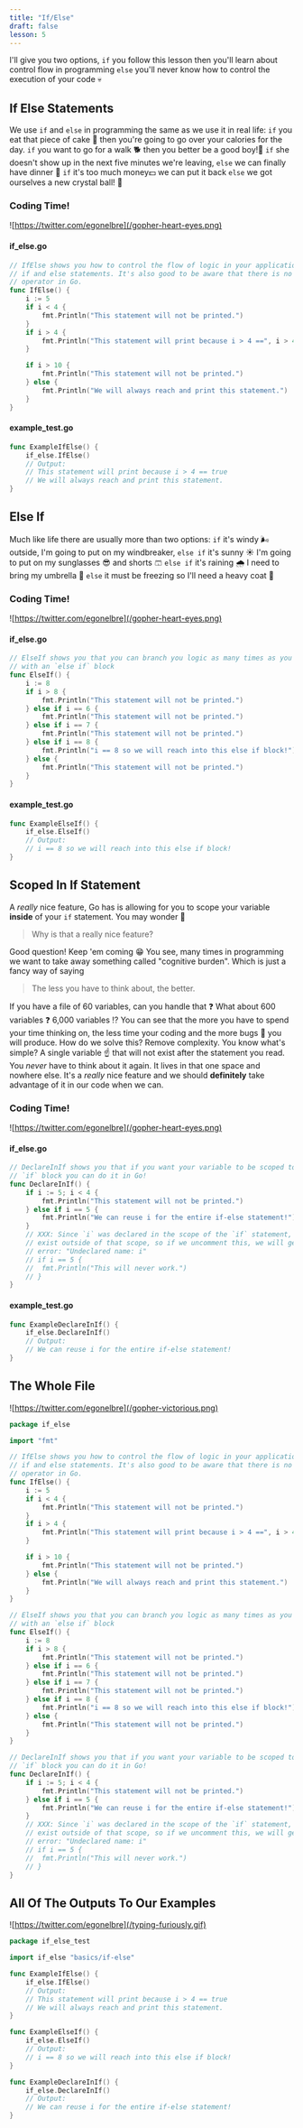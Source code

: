 ```yaml
---
title: "If/Else"
draft: false
lesson: 5
---
```


I'll give you two options, `if` you follow this lesson then you'll learn about
control flow in programming `else` you'll never know how to control the
execution of your code 💀

## If Else Statements

We use `if` and `else` in programming the same as we use it in real life: `if`
you eat that piece of cake 🍰 then you're going to go over your calories for
the day. `if` you want to go for a walk 🐕 then you better be a good boy!🐶
`if` she doesn't show up in the next five minutes we're leaving, `else` we can
finally have dinner 🦞 `if` it's too much money💵 we can put it back `else` we
got ourselves a new crystal ball! 🔮

### Coding Time!

![https://twitter.com/egonelbre](/gopher-heart-eyes.png)

#### if_else.go

```go
// IfElse shows you how to control the flow of logic in your application using
// if and else statements. It's also good to be aware that there is no ternary
// operator in Go.
func IfElse() {
	i := 5
	if i < 4 {
		fmt.Println("This statement will not be printed.")
	}
	if i > 4 {
		fmt.Println("This statement will print because i > 4 ==", i > 4)
	}

	if i > 10 {
		fmt.Println("This statement will not be printed.")
	} else {
		fmt.Println("We will always reach and print this statement.")
	}
}
```

#### example_test.go

```go
func ExampleIfElse() {
	if_else.IfElse()
	// Output:
	// This statement will print because i > 4 == true
	// We will always reach and print this statement.
}
```

## Else If

Much like life there are usually more than two options: `if` it's windy 🌬️
outside, I'm going to put on my windbreaker, `else if` it's sunny ☀️ I'm going
to put on my sunglasses 😎 and shorts 🩳 `else if` it's raining 🌧️ I need to
bring my umbrella 🌂 `else` it must be freezing so I'll need a heavy coat 🧥

### Coding Time!

![https://twitter.com/egonelbre](/gopher-heart-eyes.png)

#### if_else.go

```go
// ElseIf shows you that you can branch you logic as many times as you want
// with an `else if` block
func ElseIf() {
	i := 8
	if i > 8 {
		fmt.Println("This statement will not be printed.")
	} else if i == 6 {
		fmt.Println("This statement will not be printed.")
	} else if i == 7 {
		fmt.Println("This statement will not be printed.")
	} else if i == 8 {
		fmt.Println("i == 8 so we will reach into this else if block!")
	} else {
		fmt.Println("This statement will not be printed.")
	}
}
```

#### example_test.go

```go
func ExampleElseIf() {
	if_else.ElseIf()
	// Output:
	// i == 8 so we will reach into this else if block!
}
```

## Scoped In If Statement

A _really_ nice feature, Go has is allowing for you to scope your variable
**inside** of your `if` statement. You may wonder 🤔

> Why is that a really nice feature?

Good question! Keep 'em coming 😁 You see, many times in programming we want to
take away something called "cognitive burden". Which is just a fancy way of
saying

> The less you have to think about, the better.

If you have a file of 60 variables, can you handle that ❓ What about 600
variables ❓ 6,000 variables ⁉️ You can see that the more you have to spend your
time thinking on, the less time your coding and the more bugs 🐛 you will
produce. How do we solve this? Remove complexity. You know what's simple? A
single variable ☝️ that will not exist after the statement you read. You _never_
have to think about it again. It lives in that one space and nowhere else. It's
a _really_ nice feature and we should **definitely** take advantage of it in
our code when we can.

### Coding Time!

![https://twitter.com/egonelbre](/gopher-heart-eyes.png)

#### if_else.go

```go
// DeclareInIf shows you that if you want your variable to be scoped to just an
// `if` block you can do it in Go!
func DeclareInIf() {
	if i := 5; i < 4 {
		fmt.Println("This statement will not be printed.")
	} else if i == 5 {
		fmt.Println("We can reuse i for the entire if-else statement!")
	}
	// XXX: Since `i` was declared in the scope of the `if` statement, it doesn't
	// exist outside of that scope, so if we uncomment this, we will get an
	// error: "Undeclared name: i"
	// if i == 5 {
	// 	fmt.Println("This will never work.")
	// }
}
```

#### example_test.go

```go
func ExampleDeclareInIf() {
	if_else.DeclareInIf()
	// Output:
	// We can reuse i for the entire if-else statement!
}
```

## The Whole File

![https://twitter.com/egonelbre](/gopher-victorious.png)

```go
package if_else

import "fmt"

// IfElse shows you how to control the flow of logic in your application using
// if and else statements. It's also good to be aware that there is no ternary
// operator in Go.
func IfElse() {
	i := 5
	if i < 4 {
		fmt.Println("This statement will not be printed.")
	}
	if i > 4 {
		fmt.Println("This statement will print because i > 4 ==", i > 4)
	}

	if i > 10 {
		fmt.Println("This statement will not be printed.")
	} else {
		fmt.Println("We will always reach and print this statement.")
	}
}

// ElseIf shows you that you can branch you logic as many times as you want
// with an `else if` block
func ElseIf() {
	i := 8
	if i > 8 {
		fmt.Println("This statement will not be printed.")
	} else if i == 6 {
		fmt.Println("This statement will not be printed.")
	} else if i == 7 {
		fmt.Println("This statement will not be printed.")
	} else if i == 8 {
		fmt.Println("i == 8 so we will reach into this else if block!")
	} else {
		fmt.Println("This statement will not be printed.")
	}
}

// DeclareInIf shows you that if you want your variable to be scoped to just an
// `if` block you can do it in Go!
func DeclareInIf() {
	if i := 5; i < 4 {
		fmt.Println("This statement will not be printed.")
	} else if i == 5 {
		fmt.Println("We can reuse i for the entire if-else statement!")
	}
	// XXX: Since `i` was declared in the scope of the `if` statement, it doesn't
	// exist outside of that scope, so if we uncomment this, we will get an
	// error: "Undeclared name: i"
	// if i == 5 {
	// 	fmt.Println("This will never work.")
	// }
}
```

## All Of The Outputs To Our Examples

![https://twitter.com/egonelbre](/typing-furiously.gif)

```go
package if_else_test

import if_else "basics/if-else"

func ExampleIfElse() {
	if_else.IfElse()
	// Output:
	// This statement will print because i > 4 == true
	// We will always reach and print this statement.
}

func ExampleElseIf() {
	if_else.ElseIf()
	// Output:
	// i == 8 so we will reach into this else if block!
}

func ExampleDeclareInIf() {
	if_else.DeclareInIf()
	// Output:
	// We can reuse i for the entire if-else statement!
}
```
